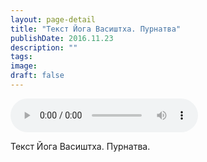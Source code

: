 ```yaml
---
layout: page-detail
title: "Текст Йога Васиштха. Пурнатва"
publishDate: 2016.11.23
description: ""
tags:
image:
draft: false
---
```


<audio title="2016.11.23 - Текст Йога Васиштха. Пурнатва.mp3" src="/upload/iblock/82b/82be3f31df56d2660114a6547100c649.mp3" controls=""></audio>

 Текст Йога Васиштха. Пурнатва. 

  
